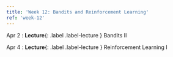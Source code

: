 ```yaml
---
title: 'Week 12: Bandits and Reinforcement Learning'
ref: 'week-12'
---
```


Apr 2
: **Lecture**{: .label .label-lecture } Bandits II

Apr 4
: **Lecture**{: .label .label-lecture } Reinforcement Learning I